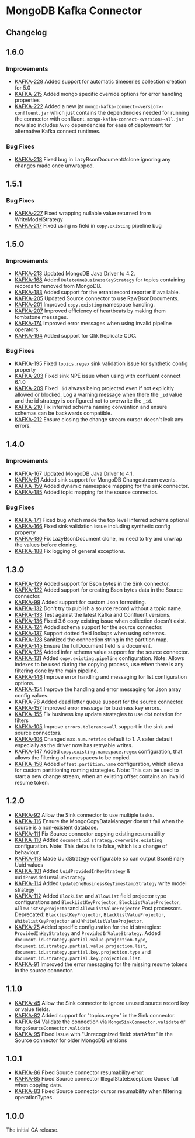 # MongoDB Kafka Connector

## Changelog

## 1.6.0

### Improvements
  - [KAFKA-228](https://jira.mongodb.org/browse/KAFKA-228) Added support for automatic timeseries collection creation for 5.0
  - [KAFKA-215](https://jira.mongodb.org/browse/KAFKA-215) Added mongo specific override options for error handling properties
  - [KAFKA-222](https://jira.mongodb.org/browse/KAFKA-222) Added a new jar `mongo-kafka-connect-<version>-confluent.jar` which just contains
    the dependencies needed for running the connector with confluent. `mongo-kafka-connect-<version>-all.jar` now also includes `Avro`
    dependencies for ease of deployment for alternative Kafka connect runtimes.

### Bug Fixes
  - [KAFKA-218](https://jira.mongodb.org/browse/KAFKA-218) Fixed bug in LazyBsonDocument#clone ignoring any changes made once unwrapped.

## 1.5.1

### Bug Fixes
  - [KAFKA-227](https://jira.mongodb.org/browse/KAFKA-195) Fixed wrapping nullable value returned from WriteModelStrategy
  - [KAFKA-217](https://jira.mongodb.org/browse/KAFKA-217) Fixed using `ns` field in `copy.existing` pipeline bug

## 1.5.0

### Improvements
  - [KAFKA-213](https://jira.mongodb.org/browse/KAFKA-213) Updated MongoDB Java Driver to 4.2.
  - [KAFKA-168](https://jira.mongodb.org/browse/KAFKA-168) Added `DeleteOneBusinessKeyStrategy` for topics containing records to removed from MongoDB.
  - [KAFKA-183](https://jira.mongodb.org/browse/KAFKA-183) Added support for the errant record reporter if available.
  - [KAFKA-205](https://jira.mongodb.org/browse/KAFKA-205) Updated Source connector to use RawBsonDocuments.
  - [KAFKA-201](https://jira.mongodb.org/browse/KAFKA-201) Improved `copy.existing` namespace handling.
  - [KAFKA-207](https://jira.mongodb.org/browse/KAFKA-207) Improved efficiency of heartbeats by making them tombstone messages.
  - [KAFKA-174](https://jira.mongodb.org/browse/KAFKA-174) Improved error messages when using invalid pipeline operators.
  - [KAFKA-194](https://jira.mongodb.org/browse/KAFKA-194) Added support for Qlik Replicate CDC.

### Bug Fixes
  - [KAFKA-195](https://jira.mongodb.org/browse/KAFKA-195) Fixed `topics.regex` sink validation issue for synthetic config property
  - [KAFKA-203](https://jira.mongodb.org/browse/KAFKA-203) Fixed sink NPE issue when using with confluent connect 6.1.0
  - [KAFKA-209](https://jira.mongodb.org/browse/KAFKA-209) Fixed `_id` always being projected even if not explicitly allowed or blocked.
    Log a warning message when there the `_id` value and the id strategy is configured not to overwrite the `_id`.
  - [KAFKA-210](https://jira.mongodb.org/browse/KAFKA-210) Fix inferred schema naming convention and ensure schemas can be backwards compatible.
  - [KAFKA-212](https://jira.mongodb.org/browse/KAFKA-212) Ensure closing the change stream cursor doesn't leak any errors.

## 1.4.0

### Improvements
  - [KAFKA-167](https://jira.mongodb.org/browse/KAFKA-167) Updated MongoDB Java Driver to 4.1.
  - [KAFKA-51](https://jira.mongodb.org/browse/KAFKA-51) Added sink support for MongoDB Changestream events.
  - [KAFKA-159](https://jira.mongodb.org/browse/KAFKA-159) Added dynamic namespace mapping for the sink connector.
  - [KAFKA-185](https://jira.mongodb.org/browse/KAFKA-185) Added topic mapping for the source connector.

### Bug Fixes
  - [KAFKA-171](https://jira.mongodb.org/browse/KAFKA-171) Fixed bug which made the top level inferred schema optional
  - [KAFKA-166](https://jira.mongodb.org/browse/KAFKA-166) Fixed sink validation issue including synthetic config property
  - [KAFKA-180](https://jira.mongodb.org/browse/KAFKA-180) Fix LazyBsonDocument clone, no need to try and unwrap the values before cloning.
  - [KAFKA-188](https://jira.mongodb.org/browse/KAFKA-188) Fix logging of general exceptions.

## 1.3.0
  - [KAFKA-129](https://jira.mongodb.org/browse/KAFKA-129) Added support for Bson bytes in the Sink connector.
  - [KAFKA-122](https://jira.mongodb.org/browse/KAFKA-122) Added support for creating Bson bytes data in the Source connector.
  - [KAFKA-99](https://jira.mongodb.org/browse/KAFKA-99) Added support for custom Json formatting.
  - [KAFKA-132](https://jira.mongodb.org/browse/KAFKA-132) Don't try to publish a source record without a topic name.
  - [KAFKA-133](https://jira.mongodb.org/browse/KAFKA-133) Test against the latest Kafka and Confluent versions.
  - [KAFKA-136](https://jira.mongodb.org/browse/KAFKA-136) Fixed 3.6 copy existing issue when collection doesn't exist.
  - [KAFKA-124](https://jira.mongodb.org/browse/KAFKA-124) Added schema support for the source connector.
  - [KAFKA-137](https://jira.mongodb.org/browse/KAFKA-137) Support dotted field lookups when using schemas.
  - [KAFKA-128](https://jira.mongodb.org/browse/KAFKA-128) Sanitized the connection string in the partition map.
  - [KAFKA-145](https://jira.mongodb.org/browse/KAFKA-145) Ensure the fullDocument field is a document.
  - [KAFKA-125](https://jira.mongodb.org/browse/KAFKA-125) Added infer schema value support for the source connector.
  - [KAFKA-131](https://jira.mongodb.org/browse/KAFKA-131) Added `copy.existing.pipeline` configuration.
    Note: Allows indexes to be used during the copying process, use when there is any filtering done by the main pipeline.
  - [KAFKA-146](https://jira.mongodb.org/browse/KAFKA-146) Improve error handling and messaging for list configuration options.
  - [KAFKA-154](https://jira.mongodb.org/browse/KAFKA-154) Improve the handling and error messaging for Json array config values.
  - [KAFKA-78](https://jira.mongodb.org/browse/KAFKA-78) Added dead letter queue support for the source connector.
  - [KAFKA-157](https://jira.mongodb.org/browse/KAFKA-157) Improved error message for business key errors.
  - [KAFKA-155](https://jira.mongodb.org/browse/KAFKA-155) Fix business key update strategies to use dot notation for filters
  - [KAFKA-105](https://jira.mongodb.org/browse/KAFKA-105) Improve `errors.tolerance=all` support in the sink and source connectors.
  - [KAFKA-106](https://jira.mongodb.org/browse/KAFKA-106) Changed `max.num.retries` default to 1. A safer default especially as the driver now has retryable writes.
  - [KAFKA-147](https://jira.mongodb.org/browse/KAFKA-147) Added `copy.existing.namespace.regex` configuration, that allows the filtering of namespaces to be copied.
  - [KAFKA-158](https://jira.mongodb.org/browse/KAFKA-158) Added `offset.partition.name` configuration, which allows for custom partitioning naming strategies.
    Note: This can be used to start a new change stream, when an existing offset contains an invalid resume token.

## 1.2.0
  - [KAFKA-92](https://jira.mongodb.org/browse/KAFKA-92) Allow the Sink connector to use multiple tasks.
  - [KAFKA-116](https://jira.mongodb.org/browse/KAFKA-116) Ensure the MongoCopyDataManager doesn't fail when the source is a non-existent database.
  - [KAFKA-111](https://jira.mongodb.org/browse/KAFKA-111) Fix Source connector copying existing resumability
  - [KAFKA-110](https://jira.mongodb.org/browse/KAFKA-110) Added `document.id.strategy.overwrite.existing` configuration.
    Note: This defaults to false, which is a change of behaviour.
  - [KAFKA-118](https://jira.mongodb.org/browse/KAFKA-118) Made UuidStrategy configurable so can output BsonBinary Uuid values
  - [KAFKA-101](https://jira.mongodb.org/browse/KAFKA-101) Added `UuidProvidedInKeyStrategy` & `UuidProvidedInValueStrategy`
  - [KAFKA-114](https://jira.mongodb.org/browse/KAFKA-114) Added `UpdateOneBusinessKeyTimestampStrategy` write model strategy`
  - [KAFKA-112](https://jira.mongodb.org/browse/KAFKA-112) Added `BlockList` and `AllowList` field projector type configurations and
    `BlockListKeyProjector`, `BlockListValueProjector`, `AllowListKeyProjector`and `AllowListValueProjector` Post processors.
    Deprecated: `BlacklistKeyProjector`, `BlacklistValueProjector`, `WhitelistKeyProjector` and `WhitelistValueProjector`.
  - [KAFKA-75](https://jira.mongodb.org/browse/KAFKA-75) Added specific configuration for the id strategies: `ProvidedInKeyStrategy` and `ProvidedInValueStrategy`.
    Added `document.id.strategy.partial.value.projection.type`, `document.id.strategy.partial.value.projection.list`,
    `document.id.strategy.partial.key.projection.type` and `document.id.strategy.partial.key.projection.list`.
  - [KAFKA-91](https://jira.mongodb.org/browse/KAFKA-91) Improved the error messaging for the missing resume tokens in the source connector.

## 1.1.0
  - [KAFKA-45](https://jira.mongodb.org/browse/KAFKA-45) Allow the Sink connector to ignore unused source record key or value fields.
  - [KAFKA-82](https://jira.mongodb.org/browse/KAFKA-82) Added support for "topics.regex" in the Sink connector.
  - [KAFKA-84](https://jira.mongodb.org/browse/KAFKA-84) Validate the connection via `MongoSìnkConnector.validate` or `MongoSourceConnector.validate`
  - [KAFKA-95](https://jira.mongodb.org/browse/KAFKA-95) Fixed Issue with "Unrecognized field: startAfter" in the Source connector for older MongoDB versions

## 1.0.1
  - [KAFKA-86](https://jira.mongodb.org/browse/KAFKA-86) Fixed Source connector resumability error.
  - [KAFKA-85](https://jira.mongodb.org/browse/KAFKA-85) Fixed Source connector IllegalStateException: Queue full when copying data.
  - [KAFKA-83](https://jira.mongodb.org/browse/KAFKA-83) Fixed Source connector cursor resumability when filtering operationTypes.

## 1.0.0

The initial GA release.
